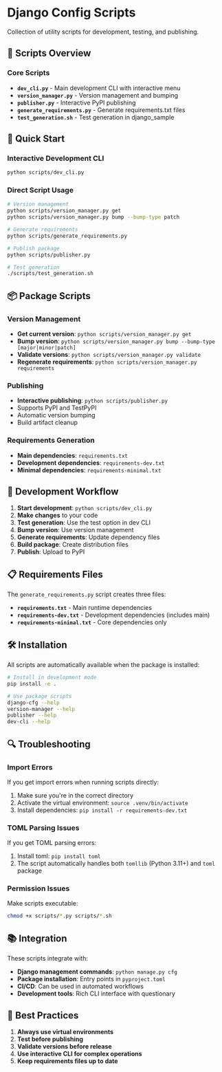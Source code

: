 # Django Config Scripts

Collection of utility scripts for development, testing, and publishing.

## 📁 Scripts Overview

### Core Scripts

- **`dev_cli.py`** - Main development CLI with interactive menu
- **`version_manager.py`** - Version management and bumping
- **`publisher.py`** - Interactive PyPI publishing
- **`generate_requirements.py`** - Generate requirements.txt files
- **`test_generation.sh`** - Test generation in django_sample

## 🚀 Quick Start

### Interactive Development CLI
```bash
python scripts/dev_cli.py
```

### Direct Script Usage
```bash
# Version management
python scripts/version_manager.py get
python scripts/version_manager.py bump --bump-type patch

# Generate requirements
python scripts/generate_requirements.py

# Publish package
python scripts/publisher.py

# Test generation
./scripts/test_generation.sh
```

## 📦 Package Scripts

### Version Management
- **Get current version**: `python scripts/version_manager.py get`
- **Bump version**: `python scripts/version_manager.py bump --bump-type [major|minor|patch]`
- **Validate versions**: `python scripts/version_manager.py validate`
- **Regenerate requirements**: `python scripts/version_manager.py requirements`

### Publishing
- **Interactive publishing**: `python scripts/publisher.py`
- Supports PyPI and TestPyPI
- Automatic version bumping
- Build artifact cleanup

### Requirements Generation
- **Main dependencies**: `requirements.txt`
- **Development dependencies**: `requirements-dev.txt`
- **Minimal dependencies**: `requirements-minimal.txt`

## 🔧 Development Workflow

1. **Start development**: `python scripts/dev_cli.py`
2. **Make changes** to your code
3. **Test generation**: Use the test option in dev CLI
4. **Bump version**: Use version management
5. **Generate requirements**: Update dependency files
6. **Build package**: Create distribution files
7. **Publish**: Upload to PyPI

## 📋 Requirements Files

The `generate_requirements.py` script creates three files:

- **`requirements.txt`** - Main runtime dependencies
- **`requirements-dev.txt`** - Development dependencies (includes main)
- **`requirements-minimal.txt`** - Core dependencies only

## 🛠️ Installation

All scripts are automatically available when the package is installed:

```bash
# Install in development mode
pip install -e .

# Use package scripts
django-cfg --help
version-manager --help
publisher --help
dev-cli --help
```

## 🔍 Troubleshooting

### Import Errors
If you get import errors when running scripts directly:
1. Make sure you're in the correct directory
2. Activate the virtual environment: `source .venv/bin/activate`
3. Install dependencies: `pip install -r requirements-dev.txt`

### TOML Parsing Issues
If you get TOML parsing errors:
1. Install toml: `pip install toml`
2. The script automatically handles both `tomllib` (Python 3.11+) and `toml` package

### Permission Issues
Make scripts executable:
```bash
chmod +x scripts/*.py scripts/*.sh
```

## 📚 Integration

These scripts integrate with:
- **Django management commands**: `python manage.py cfg`
- **Package installation**: Entry points in `pyproject.toml`
- **CI/CD**: Can be used in automated workflows
- **Development tools**: Rich CLI interface with questionary

## 🎯 Best Practices

1. **Always use virtual environments**
2. **Test before publishing**
3. **Validate versions before release**
4. **Use interactive CLI for complex operations**
5. **Keep requirements files up to date** 